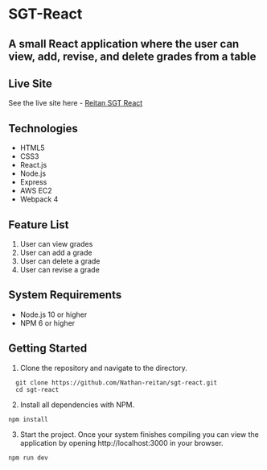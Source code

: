 # SGT-React
## A small React application where the user can view, add, revise, and delete grades from a table

## Live Site
See the live site here - [Reitan SGT React](https://reitansgt.nathanreitan.com)

## Technologies
* HTML5 
* CSS3
* React.js
* Node.js
* Express
* AWS EC2
* Webpack 4

## Feature List

1. User can view grades
2. User can add a grade
3. User can delete a grade
4. User can revise a grade

## System Requirements
* Node.js 10 or higher
* NPM 6 or higher

## Getting Started
1. Clone the repository and navigate to the directory.

```shell
  git clone https://github.com/Nathan-reitan/sgt-react.git
  cd sgt-react
  ```
2. Install all dependencies with NPM.
```shell
npm install
```

3. Start the project.  Once your system finishes compiling you can view the application by opening http://localhost:3000 in your browser.
```shell
npm run dev
```
